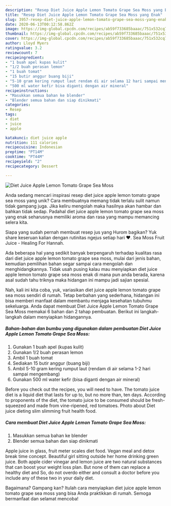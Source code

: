 ```yaml
---
description: "Resep Diet Juice Apple Lemon Tomato Grape Sea Moss yang Enak"
title: "Resep Diet Juice Apple Lemon Tomato Grape Sea Moss yang Enak"
slug: 3957-resep-diet-juice-apple-lemon-tomato-grape-sea-moss-yang-enak
date: 2020-06-13T00:12:58.862Z
image: https://img-global.cpcdn.com/recipes/ab59f733685baaac/751x532cq70/diet-juice-apple-lemon-tomato-grape-sea-moss-foto-resep-utama.jpg
thumbnail: https://img-global.cpcdn.com/recipes/ab59f733685baaac/751x532cq70/diet-juice-apple-lemon-tomato-grape-sea-moss-foto-resep-utama.jpg
cover: https://img-global.cpcdn.com/recipes/ab59f733685baaac/751x532cq70/diet-juice-apple-lemon-tomato-grape-sea-moss-foto-resep-utama.jpg
author: Lloyd Myers
ratingvalue: 3.2
reviewcount: 7
recipeingredient:
- "1 buah apel kupas kulit"
- "1/2 buah perasan lemon"
- "1 buah tomat"
- "15 butir anggur buang biji"
- "5-10 gram kering rumput laut rendam di air selama 12 hari sampai mengembang"
- "500 ml water kefir bisa diganti dengan air mineral"
recipeinstructions:
- "Masukkan semua bahan ke blender"
- "Blender semua bahan dan siap dinikmati"
categories:
- Resep
tags:
- diet
- juice
- apple

katakunci: diet juice apple 
nutrition: 111 calories
recipecuisine: Indonesian
preptime: "PT14M"
cooktime: "PT44M"
recipeyield: "2"
recipecategory: Dessert

---
```



![Diet Juice Apple Lemon Tomato Grape Sea Moss](https://img-global.cpcdn.com/recipes/ab59f733685baaac/751x532cq70/diet-juice-apple-lemon-tomato-grape-sea-moss-foto-resep-utama.jpg)

Anda sedang mencari inspirasi resep diet juice apple lemon tomato grape sea moss yang unik? Cara membuatnya memang tidak terlalu sulit namun tidak gampang juga. Jika keliru mengolah maka hasilnya akan hambar dan bahkan tidak sedap. Padahal diet juice apple lemon tomato grape sea moss yang enak seharusnya memiliki aroma dan rasa yang mampu memancing selera kita.

Siapa yang sudah pernah membuat resep jus yang Hurom bagikan? Yuk share keseruan kalian dengan rutinitas ngejus setiap hari ❤. Sea Moss Fruit Juice - Healing For Hannah.

Ada beberapa hal yang sedikit banyak berpengaruh terhadap kualitas rasa dari diet juice apple lemon tomato grape sea moss, mulai dari jenis bahan, kemudian pemilihan bahan segar sampai cara mengolah dan menghidangkannya. Tidak usah pusing kalau mau menyiapkan diet juice apple lemon tomato grape sea moss enak di mana pun anda berada, karena asal sudah tahu triknya maka hidangan ini mampu jadi sajian spesial.


Nah, kali ini kita coba, yuk, variasikan diet juice apple lemon tomato grape sea moss sendiri di rumah. Tetap berbahan yang sederhana, hidangan ini bisa memberi manfaat dalam membantu menjaga kesehatan tubuhmu sekeluarga. Anda dapat membuat Diet Juice Apple Lemon Tomato Grape Sea Moss memakai 6 bahan dan 2 tahap pembuatan. Berikut ini langkah-langkah dalam menyiapkan hidangannya.

<!--inarticleads1-->

##### Bahan-bahan dan bumbu yang digunakan dalam pembuatan Diet Juice Apple Lemon Tomato Grape Sea Moss:

1. Gunakan 1 buah apel (kupas kulit)
1. Gunakan 1/2 buah perasan lemon
1. Ambil 1 buah tomat
1. Sediakan 15 butir anggur (buang biji)
1. Ambil 5-10 gram kering rumput laut (rendam di air selama 1-2 hari sampai mengembang)
1. Gunakan 500 ml water kefir (bisa diganti dengan air mineral)


Before you check out the recipes, you will need to have. The tomato juice diet is a liquid diet that lasts for up to, but no more than, ten days. According to proponents of the diet, the tomato juice to be consumed should be fresh-squeezed and made from vine-ripened, red tomatoes. Photo about Diet juice dieting slim slimming fruit health food. 

<!--inarticleads2-->

##### Cara membuat Diet Juice Apple Lemon Tomato Grape Sea Moss:

1. Masukkan semua bahan ke blender
1. Blender semua bahan dan siap dinikmati


Apple juice in glass, fruit meter scales diet food. Vegan meal and detox break time concept. Beautiful girl sitting outside her home drinking green juice. Both apple cider vinegar and lemon juice are two natural substances that can boost your weight loss plan. But none of them can replace a healthy diet and So, do not overdo either and consult a doctor before you include any of these two in your daily diet. 

Bagaimana? Gampang kan? Itulah cara menyiapkan diet juice apple lemon tomato grape sea moss yang bisa Anda praktikkan di rumah. Semoga bermanfaat dan selamat mencoba!
